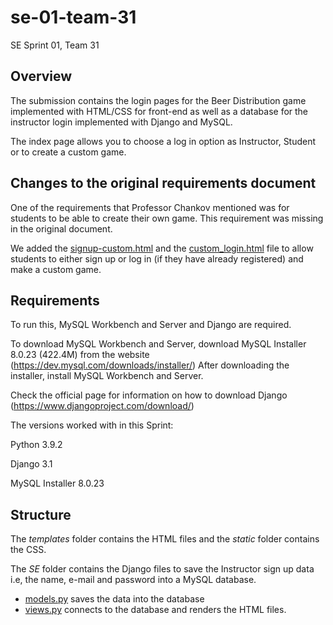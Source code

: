 # se-01-team-31

SE Sprint 01, Team 31

## Overview

The submission contains the login pages for the Beer Distribution game implemented with HTML/CSS for front-end as well as a database for the instructor login implemented with Django and MySQL.
 
 The index page allows you to choose a log in option as Instructor, Student or to create a custom game.
 
 ## Changes to the original requirements document

One of the requirements that Professor Chankov mentioned was for students to be able to create their own game. This requirement was missing in the original document. 

We added the [signup-custom.html](SE/template/signup-costum.html) and the [custom_login.html](SE/template/custom_login.html) file to allow students to either sign up or log in (if they have already registered) and make a custom game. 

## Requirements

To run this, MySQL Workbench  and Server and Django are required.

To download MySQL Workbench and Server, download MySQL Installer 8.0.23 (422.4M) from the website (https://dev.mysql.com/downloads/installer/)
After downloading the installer, install MySQL Workbench and Server.

Check the official page for information on how to download Django (https://www.djangoproject.com/download/)

The versions worked with in this Sprint:

Python 3.9.2

Django 3.1

MySQL Installer 8.0.23

## Structure

The *templates* folder contains the HTML files and the *static* folder contains the CSS. 

The *SE* folder contains the Django files to save the Instructor sign up data i.e, the name, e-mail and password into a MySQL database.

* [models.py](SE/SE/models.py) saves the data into the database
* [views.py](SE/SE/views.py) connects to the database and renders the HTML files.
 
